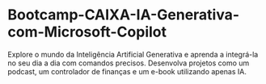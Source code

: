 # Bootcamp-CAIXA-IA-Generativa-com-Microsoft-Copilot
Explore o mundo da Inteligência Artificial Generativa e aprenda a integrá-la no seu dia a dia com comandos precisos. Desenvolva projetos como um podcast, um controlador de finanças e um e-book utilizando apenas IA.
